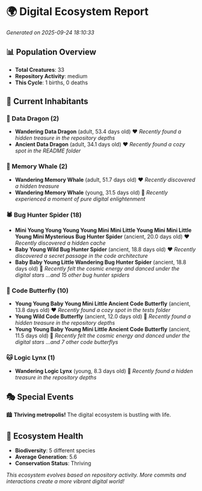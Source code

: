 # 🌍 Digital Ecosystem Report
*Generated on 2025-09-24 18:10:33*

## 📊 Population Overview
- **Total Creatures**: 33
- **Repository Activity**: medium
- **This Cycle**: 1 births, 0 deaths

## 👥 Current Inhabitants

### 🐉 Data Dragon (2)
- **Wandering Data Dragon** (adult, 53.4 days old) ❤️
  *Recently found a hidden treasure in the repository depths*
- **Ancient Data Dragon** (adult, 34.1 days old) ❤️
  *Recently found a cozy spot in the README folder*

### 🐋 Memory Whale (2)
- **Wandering Memory Whale** (adult, 51.7 days old) ❤️
  *Recently discovered a hidden treasure*
- **Wandering Memory Whale** (young, 31.5 days old) 💛
  *Recently experienced a moment of pure digital enlightenment*

### 🕷️ Bug Hunter Spider (18)
- **Mini Young Young Young Young Mini Mini Little Young Mini Mini Little Young Mini Mysterious Bug Hunter Spider** (ancient, 20.0 days old) ❤️
  *Recently discovered a hidden cache*
- **Baby Young Wild Bug Hunter Spider** (ancient, 18.8 days old) ❤️
  *Recently discovered a secret passage in the code architecture*
- **Baby Baby Young Little Wandering Bug Hunter Spider** (ancient, 18.8 days old) 💛
  *Recently felt the cosmic energy and danced under the digital stars*
  *...and 15 other bug hunter spiders*

### 🦋 Code Butterfly (10)
- **Young Young Baby Young Mini Little Ancient Code Butterfly** (ancient, 13.8 days old) ❤️
  *Recently found a cozy spot in the tests folder*
- **Young Wild Code Butterfly** (ancient, 12.0 days old) 💛
  *Recently found a hidden treasure in the repository depths*
- **Young Young Baby Young Mini Little Ancient Code Butterfly** (ancient, 11.5 days old) 💛
  *Recently felt the cosmic energy and danced under the digital stars*
  *...and 7 other code butterflys*

### 🐱 Logic Lynx (1)
- **Wandering Logic Lynx** (young, 8.3 days old) 💚
  *Recently found a hidden treasure in the repository depths*

## 🎭 Special Events

🏙️ **Thriving metropolis!** The digital ecosystem is bustling with life.

## 🔬 Ecosystem Health
- **Biodiversity**: 5 different species
- **Average Generation**: 5.6
- **Conservation Status**: Thriving

*This ecosystem evolves based on repository activity. More commits and interactions create a more vibrant digital world!*